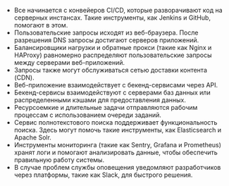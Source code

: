 
-  Все начинается с конвейеров CI/CD, которые разворачивают код на серверных инстансах. Такие инструменты, как Jenkins и GitHub, помогают в этом.
- Пользовательские запросы исходят из веб-браузера. После разрешения DNS запросы достигают серверов приложений.
-  Балансировщики нагрузки и обратные прокси (такие как Nginx и HAProxy) равномерно распределяют пользовательские запросы между серверами веб-приложений.
-  Запросы также могут обслуживаться сетью доставки контента (CDN).
-  Веб-приложение взаимодействует с бекенд-сервисами через API.
- Бекенд-сервисы взаимодействуют с серверами баз данных или распределенными кэшами для предоставления данных.
-  Ресурсоемкие и длительные задачи отправляются рабочим процессам с использованием очереди заданий.
- Сервис полнотекстового поиска поддерживает функциональность поиска. Здесь могут помочь такие инструменты, как Elasticsearch и Apache Solr.
- Инструменты мониторинга (такие как Sentry, Grafana и Prometheus) хранят логи и помогают анализировать данные, чтобы обеспечить правильную работу системы.
-  В случае проблем службы оповещения уведомляют разработчиков через платформы, такие как Slack, для быстрого решения.
